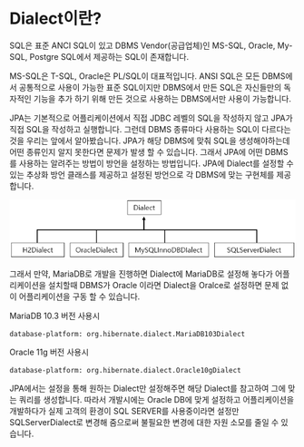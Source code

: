 # Dialect이란?

SQL은 표준 ANCI SQL이 있고 DBMS Vendor(공급업체)인 MS-SQL, Oracle, My-SQL, Postgre SQL에서 제공하는 SQL이 존재합니다.

MS-SQL은 T-SQL, Oracle은 PL/SQL이 대표적입니다.
ANSI SQL은 모든 DBMS에서 공통적으로 사용이 가능한 표준 SQL이지만 DBMS에서 만든 SQL은 자신들만의 독자적인 기능을 추가 하기 위해 만든 것으로 사용하는 DBMS에서만 사용이 가능합니다.

JPA는 기본적으로 어플리케이션에서 직접 JDBC 레벨의 SQL을 작성하지 않고 JPA가 직접 SQL을 작성하고 실행합니다. 그런데 DBMS 종류마다 사용하는 SQL이 다르다는 것을 우리는 앞에서 알아봤습니다. JPA가 해당 DBMS에 맞춰 SQL을 생성해야하는데 어떤 종류인지 알지 못한다면 문제가 발생 할 수 있습니다.
그래서 JPA에 어떤 DBMS를 사용하는 알려주는 방법이 방언을 설정하는 방법입니다. JPA에 Dialect를 설정할 수 있는 추상화 방언 클래스를 제공하고 설정된 방언으로 각 DBMS에 맞는 구현체를 제공합니다.

![Dialect](/images/spring/Dialect.png)

그래서 만약, MariaDB로 개발을 진행하면 Dialect에 MariaDB로 설정해 놓다가 어플리케이션을 설치할때 DBMS가 Oracle 이라면 Dialect을 Oralce로 설정하면 문제 없이 어플리케이션을 구동 할 수 있습니다.

MariaDB 10.3 버전 사용시

```
database-platform: org.hibernate.dialect.MariaDB103Dialect
```

Oracle 11g 버전 사용시

```
database-platform: org.hibernate.dialect.Oracle10gDialect
```

JPA에서는 설정을 통해 원하는 Dialect만 설정해주면 해당 Dialect를 참고하여 그에 맞는 쿼리를 생성합니다. 따라서 개발시에는 Oracle DB에 맞게 설정하고 어플리케이션을 개발하다가 실제 고객의 환경이 SQL SERVER를 사용중이라면 설정만 SQLServerDialect로 변경해 줌으로써 불필요한 변경에 대한 자원 소모를 줄일 수 있습니다.
